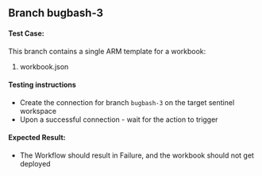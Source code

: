 ## Branch bugbash-3

#### Test Case:

This branch contains a single ARM template for a workbook:
1. workbook.json

#### Testing instructions

- Create the connection for branch `bugbash-3` on the target sentinel workspace
- Upon a successful connection - wait for the action to trigger

#### Expected Result:
- The Workflow should result in Failure, and the workbook should not get deployed